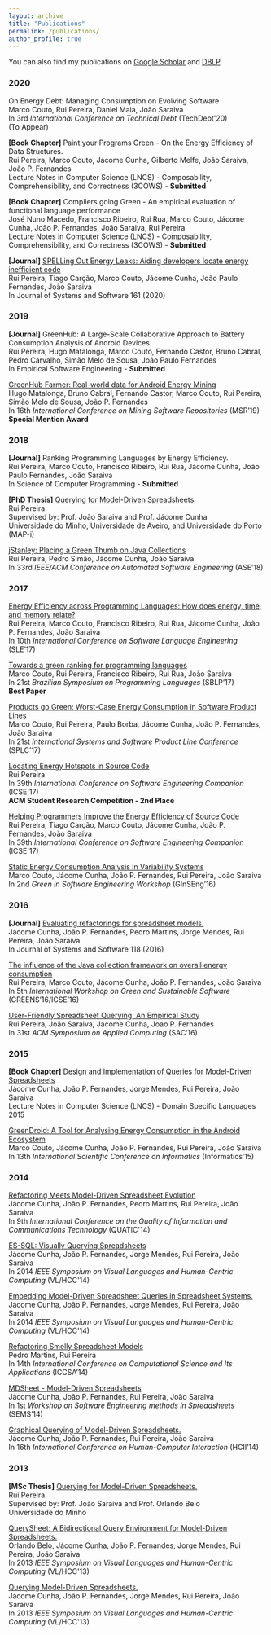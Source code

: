 ```yaml
---
layout: archive
title: "Publications"
permalink: /publications/
author_profile: true
---
```


You can also find my publications on <u><a target="_blank" href="{{site.author.googlescholar}}">Google Scholar</a></u> and <u><a target="_blank" href="{{site.author.dblp}}">DBLP</a></u>.

### 2020

On Energy Debt: Managing Consumption on Evolving Software  
Marco Couto, Rui Pereira, Daniel Maia, João Saraiva  
In 3rd *International Conference on Technical Debt* (TechDebt'20)  
(To Appear)

**[Book Chapter]**
Paint your Programs Green - On the Energy Efficiency of Data Structures.   
Rui Pereira, Marco Couto, Jácome Cunha, Gilberto Melfe, João Saraiva, João P. Fernandes    
Lecture Notes in Computer Science (LNCS) - Composability, Comprehensibility, and Correctness (3COWS) - **Submitted**

**[Book Chapter]**
Compilers going Green - An empirical evaluation of functional language performance    
José Nuno Macedo, Francisco Ribeiro, Rui Rua, Marco Couto, Jácome Cunha, João P. Fernandes, João Saraiva, Rui Pereira    
Lecture Notes in Computer Science (LNCS) - Composability, Comprehensibility, and Correctness (3COWS) - **Submitted**

**[Journal]**
[SPELLing Out Energy Leaks: Aiding developers locate energy inefficient code](http://states.github.io/files/j3.pdf)   
Rui Pereira, Tiago Carção, Marco Couto, Jácome Cunha, João Paulo Fernandes, João Saraiva  
In Journal of Systems and Software 161 (2020)


### 2019

**[Journal]**
GreenHub: A Large-Scale Collaborative Approach to Battery Consumption Analysis of Android Devices.  
Rui Pereira, Hugo Matalonga, Marco Couto, Fernando Castor, Bruno Cabral, Pedro Carvalho, Simão Melo de Sousa, João Paulo Fernandes  
In Empirical Software Engineering - **Submitted**


[GreenHub Farmer: Real-world data for Android Energy Mining](http://states.github.io/files/p19.pdf)  
Hugo Matalonga, Bruno Cabral, Fernando Castor, Marco Couto, Rui Pereira, Simão Melo de Sousa, João P. Fernandes  
In 16th *International Conference on Mining Software Repositories* (MSR’19)  
**Special Mention Award**

### 2018

**[Journal]**
Ranking Programming Languages by Energy Efficiency.  
Rui Pereira, Marco Couto, Francisco Ribeiro, Rui Rua, Jácome Cunha, João Paulo Fernandes, João Saraiva  
In Science of Computer Programming - **Submitted**

**[PhD Thesis]**
[Querying for Model-Driven Spreadsheets.](http://states.github.io/files/t2.pdf)   
Rui Pereira  
Supervised by: Prof. João Saraiva and Prof. Jácome Cunha  
Universidade do Minho, Universidade de Aveiro, and Universidade do Porto (MAP-i)

[jStanley: Placing a Green Thumb on Java Collections](http://states.github.io/files/p18.pdf)  
Rui Pereira, Pedro Simão, Jácome Cunha, João Saraiva  
In 33rd *IEEE/ACM Conference on Automated Software Engineering* (ASE’18)

### 2017

[Energy Efficiency across Programming Languages: How does energy, time, and memory relate?](http://states.github.io/files/p17.pdf)   
Rui Pereira, Marco Couto, Francisco Ribeiro, Rui Rua, Jácome Cunha, João P. Fernandes, João Saraiva  
In 10th *International Conference on Software Language Engineering* (SLE’17)

[Towards a green ranking for programming languages](http://states.github.io/files/p16.pdf)    
Marco Couto, Rui Pereira, Francisco Ribeiro, Rui Rua, João Saraiva  
In 21st *Brazilian Symposium on Programming Languages* (SBLP’17)  
**Best Paper**

[Products go Green: Worst-Case Energy Consumption in Software Product Lines](http://states.github.io/files/p15.pdf)      
Marco Couto, Rui Pereira, Paulo Borba, Jácome Cunha, João P. Fernandes,  João Saraiva    
In 21st *International Systems and Software Product Line Conference* (SPLC’17)

[Locating Energy Hotspots in Source Code](http://states.github.io/files/p14.pdf)      
Rui Pereira    
In 39th *International Conference on Software Engineering Companion* (ICSE'17)    
**ACM Student Research Competition - 2nd Place**

[Helping Programmers Improve the Energy Efficiency of Source Code](http://states.github.io/files/p13.pdf)    
Rui Pereira, Tiago Carção, Marco Couto, Jácome Cunha, João P. Fernandes, João Saraiva  
In 39th *International Conference on Software Engineering Companion* (ICSE'17)

[Static Energy Consumption Analysis in Variability Systems](http://states.github.io/files/p12.pdf)    
Marco Couto, Jácome Cunha, João P. Fernandes, Rui Pereira, João Saraiva  
In 2nd *Green in Software Engineering Workshop* (GInSEng’16)

### 2016

**[Journal]**
[Evaluating refactorings for spreadsheet models.](http://states.github.io/files/j1.pdf)    
Jácome Cunha, João P. Fernandes, Pedro Martins, Jorge Mendes, Rui Pereira, João Saraiva  
In Journal of Systems and Software 118 (2016)

[The influence of the Java collection framework on overall energy consumption](http://states.github.io/files/p11.pdf)    
Rui Pereira, Marco Couto, Jácome Cunha, João P. Fernandes, João Saraiva  
In 5th *International Workshop on Green and Sustainable Software* (GREENS’16/ICSE’16)

[User-Friendly Spreadsheet Querying: An Empirical Study](http://states.github.io/files/p10.pdf)    
Rui Pereira, João Saraiva, Jácome Cunha, Joao P. Fernandes  
In 31st *ACM Symposium on Applied Computing* (SAC’16)

### 2015

**[Book Chapter]**
[Design and Implementation of Queries for Model-Driven Spreadsheets](http://states.github.io/files/bc1.pdf)    
Jácome Cunha, João P. Fernandes, Jorge Mendes, Rui Pereira, João Saraiva    
Lecture Notes in Computer Science (LNCS) - Domain Specific Languages 2015


[GreenDroid: A Tool for Analysing Energy Consumption in the Android Ecosystem](http://states.github.io/files/p9.pdf)    
Marco Couto, Jácome Cunha, João P. Fernandes, Rui Pereira, João Saraiva  
In 13th *International Scientific Conference on Informatics* (Informatics’15)

### 2014

[Refactoring Meets Model-Driven Spreadsheet Evolution](http://states.github.io/files/p8.pdf)    
Jácome Cunha, João P. Fernandes, Pedro Martins, Rui Pereira, João Saraiva    
In 9th *International Conference on the Quality of Information and Communications Technology* (QUATIC'14)


[ES-SQL: Visually Querying Spreadsheets](http://states.github.io/files/p7.pdf)    
Jácome Cunha, João P. Fernandes, Jorge Mendes, Rui Pereira, João Saraiva    
In 2014 *IEEE Symposium on Visual Languages and Human-Centric Computing* (VL/HCC'14)

[Embedding Model-Driven Spreadsheet Queries in Spreadsheet Systems.](http://states.github.io/files/p6.pdf)    
Jácome Cunha, João P. Fernandes, Jorge Mendes, Rui Pereira, João Saraiva    
In 2014 *IEEE Symposium on Visual Languages and Human-Centric Computing* (VL/HCC'14)

[Refactoring Smelly Spreadsheet Models](http://states.github.io/files/p5.pdf)    
Pedro Martins, Rui Pereira  
In 14th *International Conference on Computational Science and Its Applications* (ICCSA’14)

[MDSheet - Model-Driven Spreadsheets](http://states.github.io/files/p4.pdf)    
Jácome Cunha, João P. Fernandes, Rui Pereira, João Saraiva    
In 1st *Workshop on Software Engineering methods in Spreadsheets* (SEMS’14)

[Graphical Querying of Model-Driven Spreadsheets.](http://states.github.io/files/p3.pdf)    
Jácome Cunha, João P. Fernandes, Rui Pereira, João Saraiva    
In 16th *International Conference on Human-Computer Interaction* (HCII’14)

### 2013

**[MSc Thesis]**
[Querying for Model-Driven Spreadsheets.](http://states.github.io/files/t1.pdf)    
Rui Pereira  
Supervised by: Prof. João Saraiva and Prof. Orlando Belo  
Universidade do Minho

[QuerySheet: A Bidirectional Query Environment for Model-Driven Spreadsheets.](http://states.github.io/files/p2.pdf)    
Orlando Belo, Jácome Cunha, João P. Fernandes, Jorge Mendes, Rui Pereira, João Saraiva    
In 2013 *IEEE Symposium on Visual Languages and Human-Centric Computing* (VL/HCC'13)

[Querying Model-Driven Spreadsheets.](http://states.github.io/files/p1.pdf)    
Jácome Cunha, João P. Fernandes, Jorge Mendes, Rui Pereira, João Saraiva    
In 2013 *IEEE Symposium on Visual Languages and Human-Centric Computing* (VL/HCC'13)